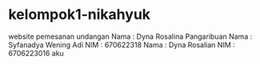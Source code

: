 # kelompok1-nikahyuk

website pemesanan undangan
Nama : Dyna Rosalina Pangaribuan
Nama : Syfanadya Wening Adi
NIM : 670622318
Nama : Dyna Rosalian
NIM : 6706223016
aku
